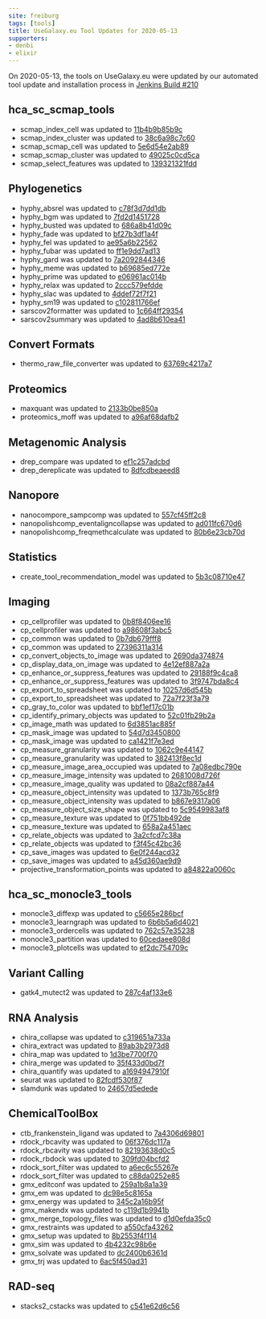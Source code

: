 ```yaml
---
site: freiburg
tags: [tools]
title: UseGalaxy.eu Tool Updates for 2020-05-13
supporters:
- denbi
- elixir
---
```


On 2020-05-13, the tools on UseGalaxy.eu were updated by our automated tool update and installation process in [Jenkins Build #210](https://build.galaxyproject.eu/job/usegalaxy-eu/job/install-tools/#210/)


## hca_sc_scmap_tools

- scmap_index_cell was updated to [11b4b9b85b9c](https://toolshed.g2.bx.psu.edu/view/ebi-gxa/scmap_index_cell/11b4b9b85b9c)
- scmap_index_cluster was updated to [38c6a98c7c60](https://toolshed.g2.bx.psu.edu/view/ebi-gxa/scmap_index_cluster/38c6a98c7c60)
- scmap_scmap_cell was updated to [5e6d54e2ab89](https://toolshed.g2.bx.psu.edu/view/ebi-gxa/scmap_scmap_cell/5e6d54e2ab89)
- scmap_scmap_cluster was updated to [49025c0cd5ca](https://toolshed.g2.bx.psu.edu/view/ebi-gxa/scmap_scmap_cluster/49025c0cd5ca)
- scmap_select_features was updated to [139321321fdd](https://toolshed.g2.bx.psu.edu/view/ebi-gxa/scmap_select_features/139321321fdd)

## Phylogenetics

- hyphy_absrel was updated to [c78f3d7dd1db](https://toolshed.g2.bx.psu.edu/view/iuc/hyphy_absrel/c78f3d7dd1db)
- hyphy_bgm was updated to [7fd2d1451728](https://toolshed.g2.bx.psu.edu/view/iuc/hyphy_bgm/7fd2d1451728)
- hyphy_busted was updated to [686a8b41d09c](https://toolshed.g2.bx.psu.edu/view/iuc/hyphy_busted/686a8b41d09c)
- hyphy_fade was updated to [bf27b3df1a4f](https://toolshed.g2.bx.psu.edu/view/iuc/hyphy_fade/bf27b3df1a4f)
- hyphy_fel was updated to [ae95a6b22562](https://toolshed.g2.bx.psu.edu/view/iuc/hyphy_fel/ae95a6b22562)
- hyphy_fubar was updated to [ff1e9dd7ad13](https://toolshed.g2.bx.psu.edu/view/iuc/hyphy_fubar/ff1e9dd7ad13)
- hyphy_gard was updated to [7a2092844346](https://toolshed.g2.bx.psu.edu/view/iuc/hyphy_gard/7a2092844346)
- hyphy_meme was updated to [b69685ed772e](https://toolshed.g2.bx.psu.edu/view/iuc/hyphy_meme/b69685ed772e)
- hyphy_prime was updated to [e06961ac014b](https://toolshed.g2.bx.psu.edu/view/iuc/hyphy_prime/e06961ac014b)
- hyphy_relax was updated to [2ccc579efdde](https://toolshed.g2.bx.psu.edu/view/iuc/hyphy_relax/2ccc579efdde)
- hyphy_slac was updated to [4ddef72f7f21](https://toolshed.g2.bx.psu.edu/view/iuc/hyphy_slac/4ddef72f7f21)
- hyphy_sm19 was updated to [c102811766ef](https://toolshed.g2.bx.psu.edu/view/iuc/hyphy_sm19/c102811766ef)
- sarscov2formatter was updated to [1c664ff29354](https://toolshed.g2.bx.psu.edu/view/iuc/sarscov2formatter/1c664ff29354)
- sarscov2summary was updated to [4ad8b610ea41](https://toolshed.g2.bx.psu.edu/view/iuc/sarscov2summary/4ad8b610ea41)

## Convert Formats

- thermo_raw_file_converter was updated to [63769c4217a7](https://toolshed.g2.bx.psu.edu/view/galaxyp/thermo_raw_file_converter/63769c4217a7)

## Proteomics

- maxquant was updated to [2133b0be850a](https://toolshed.g2.bx.psu.edu/view/galaxyp/maxquant/2133b0be850a)
- proteomics_moff was updated to [a96af68dafb2](https://toolshed.g2.bx.psu.edu/view/galaxyp/proteomics_moff/a96af68dafb2)

## Metagenomic Analysis

- drep_compare was updated to [ef1c257adcbd](https://toolshed.g2.bx.psu.edu/view/iuc/drep_compare/ef1c257adcbd)
- drep_dereplicate was updated to [8dfcdbeaeed8](https://toolshed.g2.bx.psu.edu/view/iuc/drep_dereplicate/8dfcdbeaeed8)

## Nanopore

- nanocompore_sampcomp was updated to [557cf45ff2c8](https://toolshed.g2.bx.psu.edu/view/iuc/nanocompore_sampcomp/557cf45ff2c8)
- nanopolishcomp_eventaligncollapse was updated to [ad011fc670d6](https://toolshed.g2.bx.psu.edu/view/iuc/nanopolishcomp_eventaligncollapse/ad011fc670d6)
- nanopolishcomp_freqmethcalculate was updated to [80b6e23cb70d](https://toolshed.g2.bx.psu.edu/view/iuc/nanopolishcomp_freqmethcalculate/80b6e23cb70d)

## Statistics

- create_tool_recommendation_model was updated to [5b3c08710e47](https://toolshed.g2.bx.psu.edu/view/bgruening/create_tool_recommendation_model/5b3c08710e47)

## Imaging

- cp_cellprofiler was updated to [0b8f8406ee16](https://toolshed.g2.bx.psu.edu/view/bgruening/cp_cellprofiler/0b8f8406ee16)
- cp_cellprofiler was updated to [a98608f3abc5](https://toolshed.g2.bx.psu.edu/view/bgruening/cp_cellprofiler/a98608f3abc5)
- cp_common was updated to [0b7db679fff8](https://toolshed.g2.bx.psu.edu/view/bgruening/cp_common/0b7db679fff8)
- cp_common was updated to [27396311a314](https://toolshed.g2.bx.psu.edu/view/bgruening/cp_common/27396311a314)
- cp_convert_objects_to_image was updated to [2690da374874](https://toolshed.g2.bx.psu.edu/view/bgruening/cp_convert_objects_to_image/2690da374874)
- cp_display_data_on_image was updated to [4e12ef887a2a](https://toolshed.g2.bx.psu.edu/view/bgruening/cp_display_data_on_image/4e12ef887a2a)
- cp_enhance_or_suppress_features was updated to [29188f9c4ca8](https://toolshed.g2.bx.psu.edu/view/bgruening/cp_enhance_or_suppress_features/29188f9c4ca8)
- cp_enhance_or_suppress_features was updated to [3f9747bda8c4](https://toolshed.g2.bx.psu.edu/view/bgruening/cp_enhance_or_suppress_features/3f9747bda8c4)
- cp_export_to_spreadsheet was updated to [10257d6d545b](https://toolshed.g2.bx.psu.edu/view/bgruening/cp_export_to_spreadsheet/10257d6d545b)
- cp_export_to_spreadsheet was updated to [72a7f23f3a79](https://toolshed.g2.bx.psu.edu/view/bgruening/cp_export_to_spreadsheet/72a7f23f3a79)
- cp_gray_to_color was updated to [bbf1ef17c01b](https://toolshed.g2.bx.psu.edu/view/bgruening/cp_gray_to_color/bbf1ef17c01b)
- cp_identify_primary_objects was updated to [52c01fb29b2a](https://toolshed.g2.bx.psu.edu/view/bgruening/cp_identify_primary_objects/52c01fb29b2a)
- cp_image_math was updated to [6d3851ac885f](https://toolshed.g2.bx.psu.edu/view/bgruening/cp_image_math/6d3851ac885f)
- cp_mask_image was updated to [54d7d3450800](https://toolshed.g2.bx.psu.edu/view/bgruening/cp_mask_image/54d7d3450800)
- cp_mask_image was updated to [ca1421f7e3ed](https://toolshed.g2.bx.psu.edu/view/bgruening/cp_mask_image/ca1421f7e3ed)
- cp_measure_granularity was updated to [1062c9e44147](https://toolshed.g2.bx.psu.edu/view/bgruening/cp_measure_granularity/1062c9e44147)
- cp_measure_granularity was updated to [382413f8ec1d](https://toolshed.g2.bx.psu.edu/view/bgruening/cp_measure_granularity/382413f8ec1d)
- cp_measure_image_area_occupied was updated to [7a08edbc790e](https://toolshed.g2.bx.psu.edu/view/bgruening/cp_measure_image_area_occupied/7a08edbc790e)
- cp_measure_image_intensity was updated to [2681008d726f](https://toolshed.g2.bx.psu.edu/view/bgruening/cp_measure_image_intensity/2681008d726f)
- cp_measure_image_quality was updated to [08a2cf887a44](https://toolshed.g2.bx.psu.edu/view/bgruening/cp_measure_image_quality/08a2cf887a44)
- cp_measure_object_intensity was updated to [1373b765c8f9](https://toolshed.g2.bx.psu.edu/view/bgruening/cp_measure_object_intensity/1373b765c8f9)
- cp_measure_object_intensity was updated to [b867e9317a06](https://toolshed.g2.bx.psu.edu/view/bgruening/cp_measure_object_intensity/b867e9317a06)
- cp_measure_object_size_shape was updated to [5c9549983af8](https://toolshed.g2.bx.psu.edu/view/bgruening/cp_measure_object_size_shape/5c9549983af8)
- cp_measure_texture was updated to [0f751bb492de](https://toolshed.g2.bx.psu.edu/view/bgruening/cp_measure_texture/0f751bb492de)
- cp_measure_texture was updated to [658a2a451aec](https://toolshed.g2.bx.psu.edu/view/bgruening/cp_measure_texture/658a2a451aec)
- cp_relate_objects was updated to [3a2cfcd7c38a](https://toolshed.g2.bx.psu.edu/view/bgruening/cp_relate_objects/3a2cfcd7c38a)
- cp_relate_objects was updated to [f3f45c42bc36](https://toolshed.g2.bx.psu.edu/view/bgruening/cp_relate_objects/f3f45c42bc36)
- cp_save_images was updated to [6e0f244acd32](https://toolshed.g2.bx.psu.edu/view/bgruening/cp_save_images/6e0f244acd32)
- cp_save_images was updated to [a45d360ae9d9](https://toolshed.g2.bx.psu.edu/view/bgruening/cp_save_images/a45d360ae9d9)
- projective_transformation_points was updated to [a84822a0060c](https://toolshed.g2.bx.psu.edu/view/imgteam/projective_transformation_points/a84822a0060c)

## hca_sc_monocle3_tools

- monocle3_diffexp was updated to [c5665e286bcf](https://toolshed.g2.bx.psu.edu/view/ebi-gxa/monocle3_diffexp/c5665e286bcf)
- monocle3_learngraph was updated to [6b6b5a6d4021](https://toolshed.g2.bx.psu.edu/view/ebi-gxa/monocle3_learngraph/6b6b5a6d4021)
- monocle3_ordercells was updated to [762c57e35238](https://toolshed.g2.bx.psu.edu/view/ebi-gxa/monocle3_ordercells/762c57e35238)
- monocle3_partition was updated to [60cedaee808d](https://toolshed.g2.bx.psu.edu/view/ebi-gxa/monocle3_partition/60cedaee808d)
- monocle3_plotcells was updated to [ef2dc754709c](https://toolshed.g2.bx.psu.edu/view/ebi-gxa/monocle3_plotcells/ef2dc754709c)

## Variant Calling

- gatk4_mutect2 was updated to [287c4af133e6](https://toolshed.g2.bx.psu.edu/view/iuc/gatk4_mutect2/287c4af133e6)

## RNA Analysis

- chira_collapse was updated to [c319651a733a](https://toolshed.g2.bx.psu.edu/view/iuc/chira_collapse/c319651a733a)
- chira_extract was updated to [89ab3b2973d8](https://toolshed.g2.bx.psu.edu/view/iuc/chira_extract/89ab3b2973d8)
- chira_map was updated to [1d3be7700f70](https://toolshed.g2.bx.psu.edu/view/iuc/chira_map/1d3be7700f70)
- chira_merge was updated to [35f433d0bd7f](https://toolshed.g2.bx.psu.edu/view/iuc/chira_merge/35f433d0bd7f)
- chira_quantify was updated to [a1694947910f](https://toolshed.g2.bx.psu.edu/view/iuc/chira_quantify/a1694947910f)
- seurat was updated to [82fcdf530f87](https://toolshed.g2.bx.psu.edu/view/iuc/seurat/82fcdf530f87)
- slamdunk was updated to [24657d5edede](https://toolshed.g2.bx.psu.edu/view/iuc/slamdunk/24657d5edede)

## ChemicalToolBox

- ctb_frankenstein_ligand was updated to [7a4306d69801](https://toolshed.g2.bx.psu.edu/view/bgruening/ctb_frankenstein_ligand/7a4306d69801)
- rdock_rbcavity was updated to [06f376dc117a](https://toolshed.g2.bx.psu.edu/view/bgruening/rdock_rbcavity/06f376dc117a)
- rdock_rbcavity was updated to [82193638d0c5](https://toolshed.g2.bx.psu.edu/view/bgruening/rdock_rbcavity/82193638d0c5)
- rdock_rbdock was updated to [309fd04bcfd2](https://toolshed.g2.bx.psu.edu/view/bgruening/rdock_rbdock/309fd04bcfd2)
- rdock_sort_filter was updated to [a6ec6c55267e](https://toolshed.g2.bx.psu.edu/view/bgruening/rdock_sort_filter/a6ec6c55267e)
- rdock_sort_filter was updated to [c88da0252e85](https://toolshed.g2.bx.psu.edu/view/bgruening/rdock_sort_filter/c88da0252e85)
- gmx_editconf was updated to [259a1b8a1a39](https://toolshed.g2.bx.psu.edu/view/chemteam/gmx_editconf/259a1b8a1a39)
- gmx_em was updated to [dc98e5c8165a](https://toolshed.g2.bx.psu.edu/view/chemteam/gmx_em/dc98e5c8165a)
- gmx_energy was updated to [345c2a16b95f](https://toolshed.g2.bx.psu.edu/view/chemteam/gmx_energy/345c2a16b95f)
- gmx_makendx was updated to [c119d1b9941b](https://toolshed.g2.bx.psu.edu/view/chemteam/gmx_makendx/c119d1b9941b)
- gmx_merge_topology_files was updated to [d1d0efda35c0](https://toolshed.g2.bx.psu.edu/view/chemteam/gmx_merge_topology_files/d1d0efda35c0)
- gmx_restraints was updated to [a550cfa43262](https://toolshed.g2.bx.psu.edu/view/chemteam/gmx_restraints/a550cfa43262)
- gmx_setup was updated to [8b2553f4f114](https://toolshed.g2.bx.psu.edu/view/chemteam/gmx_setup/8b2553f4f114)
- gmx_sim was updated to [4b4232c98b6e](https://toolshed.g2.bx.psu.edu/view/chemteam/gmx_sim/4b4232c98b6e)
- gmx_solvate was updated to [dc2400b6361d](https://toolshed.g2.bx.psu.edu/view/chemteam/gmx_solvate/dc2400b6361d)
- gmx_trj was updated to [6ac5f450ad31](https://toolshed.g2.bx.psu.edu/view/chemteam/gmx_trj/6ac5f450ad31)

## RAD-seq

- stacks2_cstacks was updated to [c541e62d6c56](https://toolshed.g2.bx.psu.edu/view/iuc/stacks2_cstacks/c541e62d6c56)

